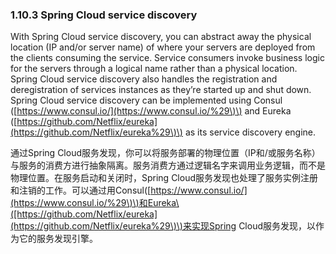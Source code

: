 ### 1.10.3 Spring Cloud service discovery

With Spring Cloud service discovery, you can abstract away the physical location \(IP and/or server name\) of where your servers are deployed from the clients consuming the service. Service consumers invoke business logic for the servers through a logical name rather than a physical location. Spring Cloud service discovery also handles the registration and deregistration of services instances as they’re started up and shut down. Spring Cloud service discovery can be implemented using Consul \([https://www.consul.io/](https://www.consul.io/%29\)\) and Eureka \([https://github.com/Netflix/eureka](https://github.com/Netflix/eureka%29\)\) as its service discovery engine.

通过Spring Cloud服务发现，你可以将服务部署的物理位置（IP和/或服务名称）与服务的消费方进行抽象隔离。服务消费方通过逻辑名字来调用业务逻辑，而不是物理位置。在服务启动和关闭时，Spring Cloud服务发现也处理了服务实例注册和注销的工作。可以通过用Consul\([https://www.consul.io/](https://www.consul.io/%29\)\)和Eureka\([https://github.com/Netflix/eureka](https://github.com/Netflix/eureka%29\)\)来实现Spring Cloud服务发现，以作为它的服务发现引擎。

